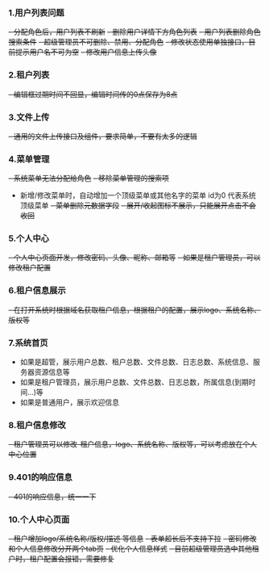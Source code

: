 ### 1.用户列表问题
~~- 分配角色后，用户列表不刷新~~ 
~~- 删除用户详情下方角色列表~~
~~- 用户列表删除角色搜索条件~~
~~- 超级管理员不可删除、禁用、分配角色~~
~~- 修改状态使用单独接口，目前提示用户名不可为空~~
~~- 修改用户信息上传头像~~

### 2.租户列表
~~- 编辑框过期时间不回显，编辑时间传的0点保存为8点~~

### 3.文件上传
~~- 通用的文件上传接口及组件，要求简单，不要有太多的逻辑~~

### 4.菜单管理
~~- 系统菜单无法分配给角色~~
~~- 移除菜单管理的搜索项~~
- 新增/修改菜单时，自动增加一个顶级菜单或其他名字的菜单 id为0 代表系统顶级菜单
~~- 菜单删除元数据字段~~
~~- 展开/收起图标不展示，只能展开点击不会收回~~

### 5.个人中心
~~- 个人中心页面开发，修改密码、头像、昵称、邮箱等~~
~~- 如果是租户管理员，可以修改租户配置~~

### 6.租户信息展示
~~- 在打开系统时根据域名获取租户信息，根据租户的配置，展示logo、系统名称、版权等~~

### 7.系统首页
- 如果是超管，展示用户总数、租户总数、文件总数、日志总数、系统信息、服务器资源信息等
- 如果是租户管理员，展示用户总数、文件总数、日志总数，所属信息(到期时间...)等
- 如果是普通用户，展示欢迎信息

### 8.租户信息修改
~~- 租户管理员可以修改-租户信息，logo、系统名称、版权等，可以考虑放在个人中心位置~~

### 9.401的响应信息
~~- 401的响应信息，统一一下~~

### 10.个人中心页面
~~- 租户增加logo/系统名称/版权/描述 等信息~~
~~- 表单超长后不支持下拉~~
~~- 密码修改和个人信息修改分开两个tab页~~
~~- 优化个人信息样式~~
~~- 目前超级管理员选中其他租户时，租户配置会报错，需要修复~~
